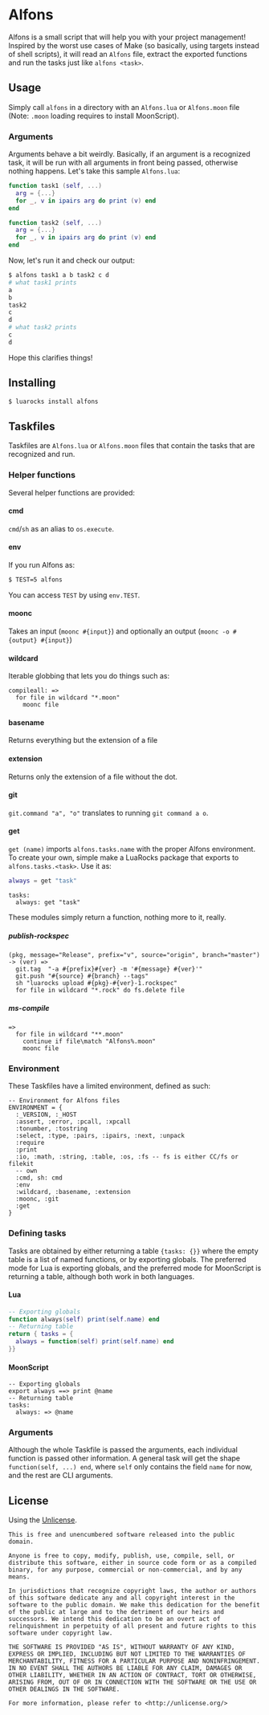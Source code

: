 # Alfons
Alfons is a small script that will help you with your project management! Inspired by the worst use cases of Make (so basically, using targets instead of shell scripts), it will read an `Alfons` file, extract the exported functions and run the tasks just like `alfons <task>`.

## Usage

Simply call `alfons` in a directory with an `Alfons.lua` or `Alfons.moon` file (Note: `.moon` loading requires to install MoonScript).

### Arguments

Arguments behave a bit weirdly. Basically, if an argument is a recognized task, it will be run with all arguments in front being passed, otherwise nothing happens. Let's take this sample `Alfons.lua`:

```lua
function task1 (self, ...)
  arg = {...}
  for _, v in ipairs arg do print (v) end
end

function task2 (self, ...)
  arg = {...}
  for _, v in ipairs arg do print (v) end
end
```

Now, let's run it and check our output:

```sh
$ alfons task1 a b task2 c d
# what task1 prints
a
b
task2
c
d
# what task2 prints
c
d
```

Hope this clarifies things!

## Installing

```sh
$ luarocks install alfons
```

## Taskfiles

Taskfiles are `Alfons.lua` or `Alfons.moon` files that contain the tasks that are recognized and run.

### Helper functions

Several helper functions are provided: 

#### cmd

`cmd`/`sh` as an alias to `os.execute`.

#### env

If you run Alfons as:

```sh
$ TEST=5 alfons
```

You can access `TEST` by using `env.TEST`.

#### moonc

Takes an input (`moonc #{input}`) and optionally an output (`moonc -o #{output} #{input}`)

#### wildcard

Iterable globbing that lets you do things such as:

```moon
compileall: =>
  for file in wildcard "*.moon"
    moonc file
```

#### basename

Returns everything but the extension of a file

#### extension

Returns only the extension of a file without the dot.

#### git

`git.command "a", "o"` translates to running `git command a o`.

#### get

`get (name)` imports `alfons.tasks.name` with the proper Alfons environment. To create your own, simple make a LuaRocks package that exports to `alfons.tasks.<task>`. Use it as:

```lua
always = get "task"
```

```moon
tasks:
  always: get "task"
```

These modules simply return a function, nothing more to it, really.

##### publish-rockspec

```moon
(pkg, message="Release", prefix="v", source="origin", branch="master") -> (ver) =>
  git.tag  "-a #{prefix}#{ver} -m '#{message} #{ver}'"
  git.push "#{source} #{branch} --tags"
  sh "luarocks upload #{pkg}-#{ver}-1.rockspec"
  for file in wildcard "*.rock" do fs.delete file
```

##### ms-compile

```moon
=>
  for file in wildcard "**.moon"
    continue if file\match "Alfons%.moon"
    moonc file
```

### Environment

These Taskfiles have a limited environment, defined as such:

```moon
-- Environment for Alfons files
ENVIRONMENT = {
  :_VERSION, :_HOST
  :assert, :error, :pcall, :xpcall
  :tonumber, :tostring
  :select, :type, :pairs, :ipairs, :next, :unpack
  :require
  :print
  :io, :math, :string, :table, :os, :fs -- fs is either CC/fs or filekit
  -- own
  :cmd, sh: cmd
  :env
  :wildcard, :basename, :extension
  :moonc, :git
  :get
}
```

### Defining tasks

Tasks are obtained by either returning a table `{tasks: {}}` where the empty table is a list of named functions, or by exporting globals. The preferred mode for Lua is exporting globals, and the preferred mode for MoonScript is returning a table, although both work in both languages.

#### Lua

```lua
-- Exporting globals
function always(self) print(self.name) end
-- Returning table
return { tasks = {
  always = function(self) print(self.name) end
}}
```

#### MoonScript

```moon
-- Exporting globals
export always ==> print @name
-- Returning table
tasks:
  always: => @name
```

### Arguments

Although the whole Taskfile is passed the arguments, each individual function is passed other information. A general task will get the shape `function(self, ...) end`, where `self` only contains the field `name` for now, and the rest are CLI arguments.

## License

Using the [Unlicense](http://unlicense.org/).

```
This is free and unencumbered software released into the public domain.

Anyone is free to copy, modify, publish, use, compile, sell, or
distribute this software, either in source code form or as a compiled
binary, for any purpose, commercial or non-commercial, and by any
means.

In jurisdictions that recognize copyright laws, the author or authors
of this software dedicate any and all copyright interest in the
software to the public domain. We make this dedication for the benefit
of the public at large and to the detriment of our heirs and
successors. We intend this dedication to be an overt act of
relinquishment in perpetuity of all present and future rights to this
software under copyright law.

THE SOFTWARE IS PROVIDED "AS IS", WITHOUT WARRANTY OF ANY KIND,
EXPRESS OR IMPLIED, INCLUDING BUT NOT LIMITED TO THE WARRANTIES OF
MERCHANTABILITY, FITNESS FOR A PARTICULAR PURPOSE AND NONINFRINGEMENT.
IN NO EVENT SHALL THE AUTHORS BE LIABLE FOR ANY CLAIM, DAMAGES OR
OTHER LIABILITY, WHETHER IN AN ACTION OF CONTRACT, TORT OR OTHERWISE,
ARISING FROM, OUT OF OR IN CONNECTION WITH THE SOFTWARE OR THE USE OR
OTHER DEALINGS IN THE SOFTWARE.

For more information, please refer to <http://unlicense.org/>
```